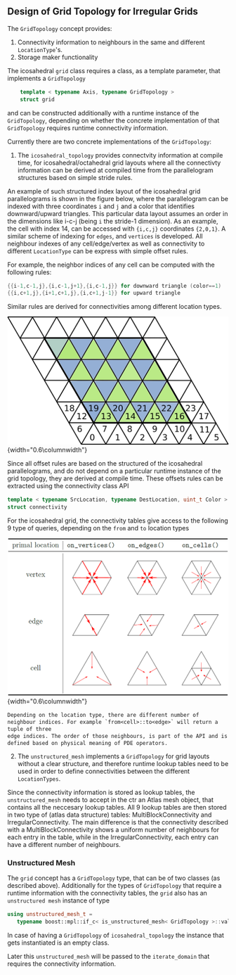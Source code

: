 ## Design of Grid Topology for Irregular Grids

The `GridTopology` concept provides: 

1. Connectivity information to neighbours in the same and different `LocationType`'s.
2. Storage maker functionality

The icosahedral `grid` class requires a class, as a template parameter, that implements a `GridTopology`
~~~~~~~~~~~~~~~~~~~ {.cpp .numberLines}
    template < typename Axis, typename GridTopology >
    struct grid
~~~~~~~~~~~~~~~~~~~

and can be constructed additionally with a runtime instance of the `GridTopology`, depending on whether 
the concrete implementation of that `GridTopology` requires runtime connectivity information.

Currently there are two concrete implementations of the `GridTopology`:

 1. The `icosahedral_topology` provides connectvity information at compile time, for icosahedral/octahedral grid layouts where all 
the connectivty information can be derived at compiled time from the parallelogram structures based on simple stride rules. 

An example of such structured index layout of the icosahedral grid parallelograms is shown in the figure below, 
where the parallelogram can be indexed with three coordinates `i` and `j` and a color that identifies downward/upward triangles. 
This particular data layout assumes an order in the dimensions like i-c-j (being `i` the stride-1 dimension). 
As an example, the cell with index 14, can be accessed with `{i,c,j}` coordinates `{2,0,1}`.
A similar scheme of indexing for `edges`, and `vertices` is developed. 
All neighbour indexes of any cell/edge/vertex as well as connectivity to different `LocationType` can be express with simple 
offset rules. 

For example, the neighbor indices of any cell can be computed with the following rules:

~~~~~~~~~~~~~~~~~~~ {.cpp .numberLines}
{{i-1,c-1,j},{i,c-1,j+1},{i,c-1,j}} for downward triangle (color==1)
{{i,c+1,j},{i+1,c+1,j},{i,c+1,j-1}} for upward triangle
~~~~~~~~~~~~~~~~~~~

Similar rules are derived for connectivities among different location types.


![Structured index layout for icosahedral grid](figures/ico_indices.png){width="0.6\columnwidth"}


Since all offset rules are based on the structured of the icosahedral parallelograms, and do not depend
on a particular runtime instance of the grid topology, they are derived at compile time. 
These offsets rules can be extracted using the connectivity class API

~~~~~~~~~~~~~~~~~~~ {.cpp .numberLines}
template < typename SrcLocation, typename DestLocation, uint_t Color >
struct connectivity
~~~~~~~~~~~~~~~~~~~

For the icosahedral grid, the connectivity tables give access to the following 9 type of queries, depending on the `from` and `to` location types

![All possible connectivity queries in an icosahedral grid](figures/location_type_opr.png){width="0.6\columnwidth"}


```note
Depending on the location type, there are different number of neighbour indices. For example `from<cell>::to<edge>` will return a tuple of three
edge indices. The order of those neighbours, is part of the API and is defined based on physical meaning of PDE operators.
```

 2. The `unstructured_mesh` implements a `GridTopology` for grid layouts without a clear structure, and therefore runtime lookup tables 
need to be used in order to define connectivities between the different `LocationTypes`.

Since the connectivity information is stored as lookup tables, the `unstructured_mesh` needs to accept in the ctr an Atlas mesh object, 
that contains all the neccesary lookup tables. 
All 9 lookup tables are then stored in two type of (atlas data structure) tables: MultiBlockConnectivity and IrregularConnectivity.
The main difference is that the connectivity described with a MultiBlockConnectivity shows a uniform number of neighbours for each entry in the table, 
while in the IrregularConnectivity, each entry can have a different number of neighbours.

### Unstructured Mesh

The `grid` concept has a `GridTopology` type, that can be of two classes (as described above). 
Additionally for the types of `GridTopology` that require a runtime information with the connectivity tables, 
the `grid` also has an `unstructured mesh` instance of type

~~~~~~~~~~~~~~~~~~~ {.cpp .numberLines}
using unstructured_mesh_t =
   typename boost::mpl::if_c< is_unstructured_mesh< GridTopology >::value, GridTopology, empty >::type;
~~~~~~~~~~~~~~~~~~~

In case of having a `GridTopology` of `icosahedral_topology` the instance that gets instantiated is an empty class. 

Later this `unstructured_mesh` will be passed to the `iterate_domain` that requires the connectivity information. 


